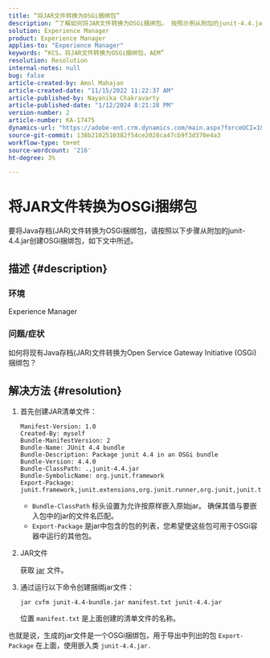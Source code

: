 ```yaml
---
title: “将JAR文件转换为OSGi捆绑包”
description: “了解如何将JAR文件转换为OSGi捆绑包。 按照示例从附加的junit-4.4.jar创建一个OSGi捆绑包。”
solution: Experience Manager
product: Experience Manager
applies-to: "Experience Manager"
keywords: “KCS，将JAR文件转换为OSGi捆绑包，AEM”
resolution: Resolution
internal-notes: null
bug: false
article-created-by: Amol Mahajan
article-created-date: "11/15/2022 11:22:37 AM"
article-published-by: Nayanika Chakravarty
article-published-date: "1/12/2024 8:21:28 PM"
version-number: 2
article-number: KA-17475
dynamics-url: "https://adobe-ent.crm.dynamics.com/main.aspx?forceUCI=1&pagetype=entityrecord&etn=knowledgearticle&id=b50610c9-d764-ed11-9561-6045bd006a22"
source-git-commit: 138b2102510382f54ce2028ca47cb9f3d370e4a3
workflow-type: tm+mt
source-wordcount: '216'
ht-degree: 3%

---
```


# 将JAR文件转换为OSGi捆绑包


要将Java存档(JAR)文件转换为OSGi捆绑包，请按照以下步骤从附加的junit-4.4.jar创建OSGi捆绑包，如下文中所述。

## 描述 {#description}


### <b>环境</b>

Experience Manager

### <b>问题/症状</b>

如何将现有Java存档(JAR)文件转换为Open Service Gateway Initiative (OSGi)捆绑包？


## 解决方法 {#resolution}


1. 首先创建JAR清单文件：



   ```
   Manifest-Version: 1.0
   Created-By: myself
   Bundle-ManifestVersion: 2
   Bundle-Name: JUnit 4.4 bundle
   Bundle-Description: Package junit 4.4 in an OSGi bundle
   Bundle-Version: 4.4.0
   Bundle-ClassPath: .,junit-4.4.jar
   Bundle-SymbolicName: org.junit.framework
   Export-Package: junit.framework,junit.extensions,org.junit.runner,org.junit,junit.textui
   ```







   - `Bundle-ClassPath` 标头设置为允许按原样嵌入原始jar。 确保其值与要嵌入包中的jar的文件名匹配。
   - `Export-Package` 是jar中包含的包的列表，您希望使这些包可用于OSGi容器中运行的其他包。
2. JAR文件<br>


   获取 [jar](http://mirrors.ibiblio.org/pub/mirrors/maven2/junit/junit/4.4/junit-4.4.jar) 文件。
3. 通过运行以下命令创建捆绑jar文件：<br>


   ```
   jar cvfm junit-4.4-bundle.jar manifest.txt junit-4.4.jar
   ```



   位置 `manifest.txt` 是上面创建的清单文件的名称。


也就是说，生成的jar文件是一个OSGi捆绑包，用于导出中列出的包 `Export-Package` 在上面，使用嵌入类 `junit-4.4.jar.`
